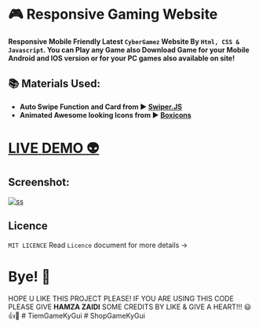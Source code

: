 # 🎮 Responsive Gaming Website 

**Responsive Mobile Friendly Latest `CyberGamez` Website By `Html, CSS & Javascript`. You can Play any Game also Download Game for your Mobile Android and IOS version or for your PC games also available on site!**

## 📚 Materials Used: 
- **Auto Swipe Function and Card from ▶️ [Swiper.JS](https://swiperjs.com/)**
- **Animated Awesome looking Icons from ▶️ [Boxicons](https://boxicons.com/)**

# [LIVE DEMO 👽](https://cyber-gamez-shjz.netlify.app/)

## Screenshot:

<a href="https://cyber-gamez-shjz.netlify.app/" target="_blank"><img src="https://user-images.githubusercontent.com/52501040/192651417-2b5d7c4f-b1f4-4043-bd1b-7bebeef1e260.jpg" alt="ss" /></a>

## Licence
`MIT LICENCE` Read `Licence` document for more details ->

# Bye! 👋
HOPE U LIKE THIS PROJECT PLEASE! IF YOU ARE USING THIS CODE PLEASE GIVE **HAMZA ZAIDI** SOME CREDITS BY LIKE & GIVE A HEART!!! 😃👍💛
#   T i e m G a m e K y G u i  
 #   S h o p G a m e K y G u i  
 